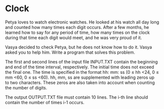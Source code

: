 # Clock

Petya loves to watch electronic watches. He looked at his watch all day long and counted how many times each digit occurs. After a few months, he learned how to say for any period of time, how many times on the clock during that time each digit would meet, and he was very proud of it.

Vasya decided to check Petya, but he does not know how to do it. Vasya asked you to help him. Write a program that solves this problem.

The first and second lines of the input file INPUT.TXT contain the beginning and end of the time interval, respectively. The initial time does not exceed the final one. The time is specified in the format hh: mm: ss (0 ≤ hh &lt;24, 0 ≤ mm &lt;60, 0 ≤ ss &lt;60). hh, mm, ss are supplemented with leading zeros up to two characters. These zeros are also taken into account when counting the number of digits.

The output OUTPUT.TXT file must contain 10 lines. The i-th line should contain the number of times i-1 occurs.
